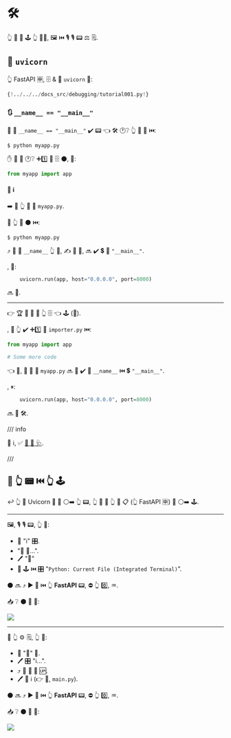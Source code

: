 # 🛠️

👆 💪 🔗 🕹 👆 👨‍🎨, 🖼 ⏮️ 🎙 🎙 📟 ⚖️ 🗒.

## 🤙 `uvicorn`

👆 FastAPI 🈸, 🗄 &amp; 🏃 `uvicorn` 🔗:

```Python hl_lines="1  15"
{!../../../docs_src/debugging/tutorial001.py!}
```

### 🔃 `__name__ == "__main__"`

👑 🎯 `__name__ == "__main__"` ✔️ 📟 👈 🛠️ 🕐❔ 👆 📁 🤙 ⏮️:

<div class="termy">

```console
$ python myapp.py
```

</div>

✋️ 🚫 🤙 🕐❔ ➕1️⃣ 📁 🗄 ⚫️, 💖:

```Python
from myapp import app
```

#### 🌅 ℹ

➡️ 💬 👆 📁 🌟 `myapp.py`.

🚥 👆 🏃 ⚫️ ⏮️:

<div class="termy">

```console
$ python myapp.py
```

</div>

⤴️ 🔗 🔢 `__name__` 👆 📁, ✍ 🔁 🐍, 🔜 ✔️ 💲 🎻 `"__main__"`.

, 📄:

```Python
    uvicorn.run(app, host="0.0.0.0", port=8000)
```

🔜 🏃.

---

👉 🏆 🚫 🔨 🚥 👆 🗄 👈 🕹 (📁).

, 🚥 👆 ✔️ ➕1️⃣ 📁 `importer.py` ⏮️:

```Python
from myapp import app

# Some more code
```

👈 💼, 🏧 🔢 🔘 `myapp.py` 🔜 🚫 ✔️ 🔢 `__name__` ⏮️ 💲 `"__main__"`.

, ⏸:

```Python
    uvicorn.run(app, host="0.0.0.0", port=8000)
```

🔜 🚫 🛠️.

/// info

🌅 ℹ, ✅ <a href="https://docs.python.org/3/library/__main__.html" class="external-link" target="_blank">🛂 🐍 🩺</a>.

///

## 🏃 👆 📟 ⏮️ 👆 🕹

↩️ 👆 🏃 Uvicorn 💽 🔗 ⚪️➡️ 👆 📟, 👆 💪 🤙 👆 🐍 📋 (👆 FastAPI 🈸) 🔗 ⚪️➡️ 🕹.

---

🖼, 🎙 🎙 📟, 👆 💪:

* 🚶 "ℹ" 🎛.
* "🚮 📳...".
* 🖊 "🐍"
* 🏃 🕹 ⏮️ 🎛 "`Python: Current File (Integrated Terminal)`".

⚫️ 🔜 ⤴️ ▶️ 💽 ⏮️ 👆 **FastAPI** 📟, ⛔️ 👆 0️⃣, ♒️.

📥 ❔ ⚫️ 💪 👀:

<img src="/img/tutorial/debugging/image01.png">

---

🚥 👆 ⚙️ 🗒, 👆 💪:

* 📂 "🏃" 🍣.
* 🖊 🎛 "ℹ...".
* ⤴️ 🔑 🍣 🎦 🆙.
* 🖊 📁 ℹ (👉 💼, `main.py`).

⚫️ 🔜 ⤴️ ▶️ 💽 ⏮️ 👆 **FastAPI** 📟, ⛔️ 👆 0️⃣, ♒️.

📥 ❔ ⚫️ 💪 👀:

<img src="/img/tutorial/debugging/image02.png">
